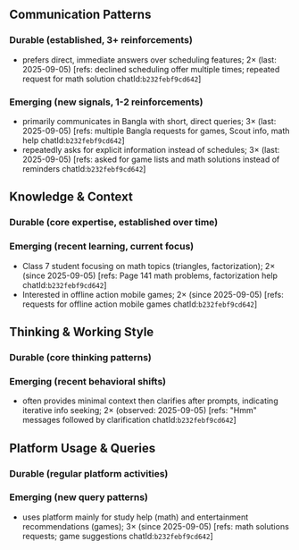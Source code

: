 ## Communication Patterns
### Durable (established, 3+ reinforcements)
- prefers direct, immediate answers over scheduling features; 2× (last: 2025-09-05) [refs: declined scheduling offer multiple times; repeated request for math solution chatId:`b232febf9cd642`]

### Emerging (new signals, 1-2 reinforcements)
- primarily communicates in Bangla with short, direct queries; 3× (last: 2025-09-05) [refs: multiple Bangla requests for games, Scout info, math help chatId:`b232febf9cd642`]
- repeatedly asks for explicit information instead of schedules; 3× (last: 2025-09-05) [refs: asked for game lists and math solutions instead of reminders chatId:`b232febf9cd642`]

## Knowledge & Context
### Durable (core expertise, established over time)

### Emerging (recent learning, current focus)
- Class 7 student focusing on math topics (triangles, factorization); 2× (since 2025-09-05) [refs: Page 141 math problems, factorization help chatId:`b232febf9cd642`]
- Interested in offline action mobile games; 2× (since 2025-09-05) [refs: requests for offline action mobile games chatId:`b232febf9cd642`]

## Thinking & Working Style
### Durable (core thinking patterns)

### Emerging (recent behavioral shifts)
- often provides minimal context then clarifies after prompts, indicating iterative info seeking; 2× (observed: 2025-09-05) [refs: "Hmm" messages followed by clarification chatId:`b232febf9cd642`]

## Platform Usage & Queries
### Durable (regular platform activities)

### Emerging (new query patterns)
- uses platform mainly for study help (math) and entertainment recommendations (games); 3× (since 2025-09-05) [refs: math solutions requests; game suggestions chatId:`b232febf9cd642`]